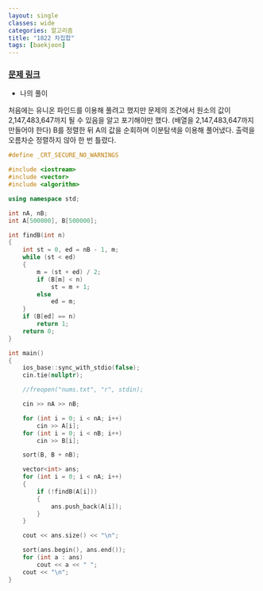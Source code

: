 ```yaml
---
layout: single
classes: wide
categories: 알고리즘
title: "1822 차집합"
tags: [baekjoon]
---
```


### [문제 링크](https://www.acmicpc.net/problem/1822)<br>

- 나의 풀이

처음에는 유니온 파인드를 이용해 풀려고 했지만 문제의 조건에서 원소의 값이 2,147,483,647까지 될 수 있음을 알고 포기해야만 했다. (배열을 2,147,483,647까지 만들어야 한다) B를 정렬한 뒤 A의 값을 순회하며 이분탐색을 이용해 풀어냈다. 출력을 오름차순 정렬하지 않아 한 번 틀렸다.

```cpp
#define _CRT_SECURE_NO_WARNINGS

#include <iostream>
#include <vector>
#include <algorithm>

using namespace std;

int nA, nB;
int A[500000], B[500000];

int findB(int n)
{
    int st = 0, ed = nB - 1, m;
    while (st < ed)
    {
        m = (st + ed) / 2;
        if (B[m] < n)
            st = m + 1;
        else
            ed = m;
    }
    if (B[ed] == n)
        return 1;
    return 0;
}

int main()
{
    ios_base::sync_with_stdio(false);
    cin.tie(nullptr);

    //freopen("nums.txt", "r", stdin);

    cin >> nA >> nB;

    for (int i = 0; i < nA; i++)
        cin >> A[i];
    for (int i = 0; i < nB; i++)
        cin >> B[i];

    sort(B, B + nB);

    vector<int> ans;
    for (int i = 0; i < nA; i++)
    {
        if (!findB(A[i]))
        {
            ans.push_back(A[i]);
        }
    }

    cout << ans.size() << "\n";

    sort(ans.begin(), ans.end());
    for (int a : ans)
        cout << a << " ";
    cout << "\n";
}
```